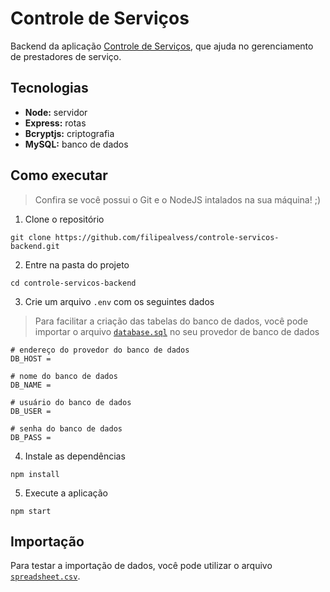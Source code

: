 # Controle de Serviços
Backend da aplicação [Controle de Serviços](https://github.com/filipealvess/controle-servicos), que ajuda no gerenciamento de prestadores de serviço.

## Tecnologias
- **Node:** servidor
- **Express:** rotas
- **Bcryptjs:** criptografia
- **MySQL:** banco de dados

## Como executar
> Confira se você possui o Git e o NodeJS intalados na sua máquina! ;)

1. Clone o repositório
```
git clone https://github.com/filipealvess/controle-servicos-backend.git
```

2. Entre na pasta do projeto
```
cd controle-servicos-backend
```

3. Crie um arquivo `.env` com os seguintes dados
> Para facilitar a criação das tabelas do banco de dados, você pode importar o arquivo [`database.sql`](.github/database.sql) no seu provedor de banco de dados

```env
# endereço do provedor do banco de dados
DB_HOST = 

# nome do banco de dados
DB_NAME = 

# usuário do banco de dados
DB_USER = 

# senha do banco de dados
DB_PASS = 
```

4. Instale as dependências
```
npm install
```

5. Execute a aplicação
```
npm start
```

## Importação
Para testar a importação de dados, você pode utilizar o arquivo [`spreadsheet.csv`](.github/spreadsheet.csv).
